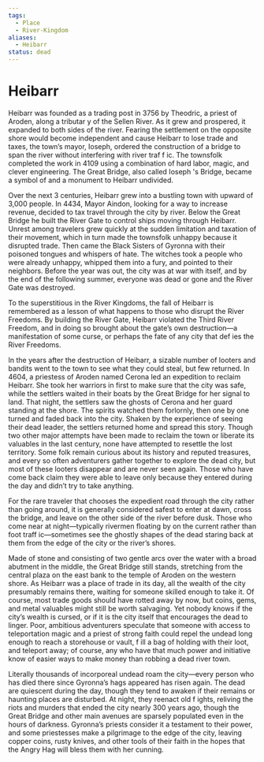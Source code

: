 ```yaml
---
tags:
  - Place
  - River-Kingdom
aliases:
  - Heibarr
status: dead
---
```

# Heibarr
Heibarr was founded as a trading post in 3756 by Theodric, a priest of Aroden, along a tributar y of the Sellen River. As it grew and prospered, it expanded to both sides of the river. Fearing the settlement on the opposite shore would become independent and cause Heibarr to lose trade and taxes, the town’s mayor, Ioseph, ordered the construction of a bridge to span the river without interfering with river traf f ic. The townsfolk completed the work in 4109 using a combination of hard labor, magic, and clever engineering. The Great Bridge, also called Ioseph 's Bridge, became a symbol of and a monument to Heibarr undivided.

Over the next 3 centuries, Heibarr grew into a bustling town with upward of 3,000 people. In 4434, Mayor Aindon, looking for a way to increase revenue, decided to tax travel through the city by river. Below the Great Bridge he built the River Gate to control ships moving through Heibarr. Unrest among travelers grew quickly at the sudden limitation and taxation of their movement, which in turn made the townsfolk unhappy because it disrupted trade. Then came the Black Sisters of Gyronna with their poisoned tongues and whispers of hate. The witches took a people who were already unhappy, whipped them into a fury, and pointed to their neighbors. Before the year was out, the city was at war with itself, and by the end of the following summer, everyone was dead or gone and the River Gate was destroyed.

To the superstitious in the River Kingdoms, the fall of Heibarr is remembered as a lesson of what happens to those who disrupt the River Freedoms. By building the River Gate, Heibarr violated the Third River Freedom, and in doing so brought about the gate’s own destruction—a manifestation of some curse, or perhaps the fate of any city that def ies the River Freedoms.

In the years after the destruction of Heibarr, a sizable number of looters and bandits went to the town to see what they could steal, but few returned. In 4604, a priestess of Aroden named Cerona led an expedition to reclaim Heibarr. She took her warriors in first to make sure that the city was safe, while the settlers waited in their boats by the Great Bridge for her signal to land. That night, the settlers saw the ghosts of Cerona and her guard standing at the shore. The spirits watched them forlornly, then one by one turned and faded back into the city. Shaken by the experience of seeing their dead leader, the settlers returned home and spread this story. Though two other major attempts have been made to reclaim the town or liberate its valuables in the last century, none have attempted to resettle the lost territory. Some folk remain curious about its history and reputed treasures, and every so often adventurers gather together to explore the dead city, but most of these looters disappear and are never seen again. Those who have come back claim they were able to leave only because they entered during the day and didn’t try to take anything.

For the rare traveler that chooses the expedient road through the city rather than going around, it is generally considered safest to enter at dawn, cross the bridge, and leave on the other side of the river before dusk. Those who come near at night—typically rivermen floating by on the current rather than foot traff ic—sometimes see the ghostly shapes of the dead staring back at them from the edge of the city or the river’s shores.

Made of stone and consisting of two gentle arcs over the water with a broad abutment in the middle, the Great Bridge still stands, stretching from the central plaza on the east bank to the temple of Aroden on the western shore. As Heibarr was a place of trade in its day, all the wealth of the city presumably remains there, waiting for someone skilled enough to take it. Of course, most trade goods should have rotted away by now, but coins, gems, and metal valuables might still be worth salvaging. Yet nobody knows if the city’s wealth is cursed, or if it is the city itself that encourages the dead to linger. Poor, ambitious adventurers speculate that someone with access to teleportation magic and a priest of strong faith could repel the undead long enough to reach a storehouse or vault, f ill a bag of holding with their loot, and teleport away; of course, any who have that much power and initiative know of easier ways to make money than robbing a dead river town.

Literally thousands of incorporeal undead roam the city—every person who has died there since Gyronna’s hags appeared has risen again. The dead are quiescent during the day, though they tend to awaken if their remains or haunting places are disturbed. At night, they reenact old f ights, reliving the riots and murders that ended the city nearly 300 years ago, though the Great Bridge and other main avenues are sparsely populated even in the hours of darkness. Gyronna’s priests consider it a testament to their power, and some priestesses make a pilgrimage to the edge of the city, leaving copper coins, rusty knives, and other tools of their faith in the hopes that the Angry Hag will bless them with her cunning.
